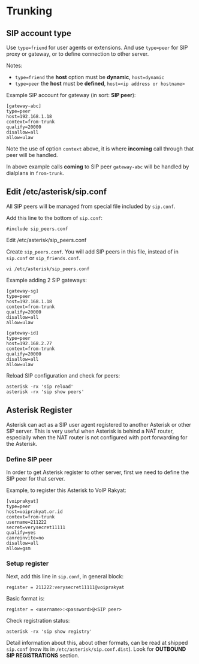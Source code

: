 # Trunking

## SIP account type

Use ```type=friend``` for user agents or extensions. And use ```type=peer``` for SIP proxy or gateway, or to define connection to other server.

Notes:

* ```type=friend``` the **host** option must be **dynamic**, ```host=dynamic```
* ```type=peer``` the **host** must be **defined**, ```host=<ip address or hostname>```

Example SIP account for gateway (in sort: **SIP peer**):

```
[gateway-abc]
type=peer
host=192.168.1.18
context=from-trunk
qualify=20000
disallow=all
allow=ulaw
```

Note the use of option ```context``` above, it is where **incoming** call through that peer will be handled.

In above example calls **coming** to SIP peer ```gateway-abc``` will be handled by dialplans in ```from-trunk```.

## Edit /etc/asterisk/sip.conf

All SIP peers will be managed from special file included by ```sip.conf```.

Add this line to the bottom of ```sip.conf```:

```
#include sip_peers.conf
```

Edit /etc/asterisk/sip_peers.conf

Create ```sip_peers.conf```. You will add SIP peers in this file, instead of in ```sip.conf``` or ```sip_friends.conf```.

```
vi /etc/asterisk/sip_peers.conf
```

Example adding 2 SIP gateways:

```
[gateway-sg]
type=peer
host=192.168.1.18
context=from-trunk
qualify=20000
disallow=all
allow=ulaw

[gateway-id]
type=peer
host=192.168.2.77
context=from-trunk
qualify=20000
disallow=all
allow=ulaw
```

Reload SIP configuration and check for peers:

```
asterisk -rx 'sip reload'
asterisk -rx 'sip show peers'
```

## Asterisk Register

Asterisk can act as a SIP user agent registered to another Asterisk or other SIP server. This is very useful when Asterisk is behind a NAT router, especially when the NAT router is not configured with port forwarding for the Asterisk.

### Define SIP peer

In order to get Asterisk register to other server, first we need to define the SIP peer for that server.

Example, to register this Asterisk to VoIP Rakyat:

```
[voiprakyat]
type=peer
host=voiprakyat.or.id
context=from-trunk
username=211222
secret=verysecret11111
qualify=yes
canreinvite=no
disallow=all
allow=gsm
```

### Setup register

Next, add this line in ```sip.conf```, in general block:

```
register = 211222:verysecret11111@voiprakyat
```

Basic format is:

```
register = <username>:<password>@<SIP peer>
```

Check registration status:

```
asterisk -rx 'sip show registry'
```

Detail information about this, about other formats, can be read at shipped ```sip.conf``` (now its in ```/etc/asterisk/sip.conf.dist```). Look for **OUTBOUND SIP REGISTRATIONS** section.
